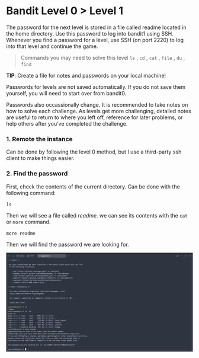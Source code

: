 # Bandit Level 0 > Level 1

The password for the next level is stored in a file called readme located in the home directory. Use this password to log into bandit1 using SSH. Whenever you find a password for a level, use SSH (on port 2220) to log into that level and continue the game.

> Commands you may need to solve this level
> `ls` , `cd` , `cat` , `file` , `du` , `find`

**TIP**: Create a file for notes and passwords on your local machine!

Passwords for levels are not saved automatically. If you do not save them yourself, you will need to start over from bandit0.

Passwords also occassionally change. It is recommended to take notes on how to solve each challenge. As levels get more challenging, detailed notes are useful to return to where you left off, reference for later problems, or help others after you’ve completed the challenge.

### 1. Remote the instance
Can be done by following the level 0 method, but I use a third-party ssh client to make things easier.

### 2. Find the password
First, check the contents of the current directory. Can be done with the following command:

```
ls
```

Then we will see a file called *readme*. we can see its contents with the `cat` or `more` command.

```
more readme
```

Then we will find the password we are looking for.

![alt text](/OverTheWire/Bandit/images/Bandit0-3.png)

